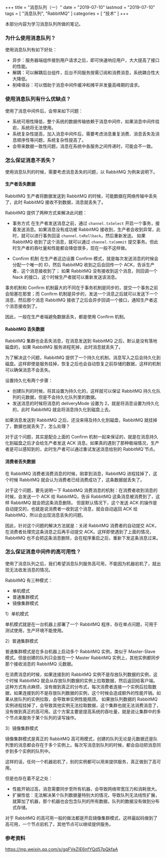 +++
title = "消息队列（一）"
date = "2019-07-10"
lastmod = "2019-07-10"
tags = [
    "消息队列",
    "RabbitMQ"
]
categories = [
    "技术"
]
+++

本部分内容为学习消息队列所做的笔记。

<!--more-->

### 为什么使用消息队列？

使用消息队列有如下好处：

* 异步：服务器端组件接到用户请求之后，即可快速响应用户，大大提高了接口的性能。
* 解耦：可以解耦后台组件，后台不同服务按需订阅和消费消息，系统耦合性大大降低。
* 削峰填谷：可以借助于消息中间件缓冲和摊平并发量高峰期的请求。


### 使用消息队列有什么优缺点？

使用了消息中间件后，会带来如下问题：
* 系统可用性降低，整个系统的数据传输依赖于消息中间件，如果消息中间件挂宕，系统将无法使用。
* 系统复杂性提高，加入消息中间件后，需要考虑消息重复消费、消息丢失及消息顺序性等问题，系统复杂性提高了。
* 会带来数据一致性问题，消息在系统中各服务之间传递时，可能会不一致。


### 怎么保证消息不丢失？
使用消息队列的时候，需要考虑消息丢失的问题，以 RabbitMQ 为例来说明下。

#### 生产者丢失数据

RabbitMQ 生产者将数据发送到 RabbitMQ 的时候，可能数据在网络传输中丢失了，此时 RabbitMQ 接收不到数据，消息就丢失了。

RabbitMQ 提供了两种方式来解决此问题：
* 事务方式
在生产者发送消息之前，通过 `channel.txSelect` 开启一个事务，接着发送消息。如果消息没有成功被 RabbitMQ 接收到，生产者会收到异常，此时，就可以进行事务回滚 `channel.txRollback`，然后重新发送。
如果 RabbitMQ 收到了这个消息，就可以通过 `channel.txCommit` 提交事务。但此时生产者的吞吐量和性能都会降低很多，现在一般不这样做。

* Confirm 机制
在生产者这边设置 Confirm 模式，就是每次发送消息的时候会分配一个唯一的 ID，然后 RabbitMQ 收到之后会回传一个 ACK，告诉生产者，这个消息接收到了；
如果 RabbitMQ 没有接收到这个消息，则回调一个 Nack 的接口，这个时候生产者就可以重新发送该消息。

事务机制和 Confirm 机制最大的不同在于事务机制是同步的，提交一个事务之前会阻塞在那里；而 Confirm 机制是异步的，发送一个消息之后就可以发送下一个消息，然后那个消息 RabbitMQ 接收了之后会异步回调一个接口，通知生产者这个消息接收到了。

因此，一般在生产者端避免数据丢失，都是使用 Confirm 机制。

#### RabbitMQ 丢失数据
RabbitMQ 集群也会丢失消息，在消息发送到 RabbitMQ 之后，默认是没有落地磁盘的，如果 RabbitMQ 服务进程死掉，此时消息就丢失了。

为了解决这个问题，RabbitMQ 提供了一个持久化机制，消息写入之后会持久化到磁盘。这样即使是服务挂掉，恢复之后也会自动恢复之前存储的数据，这样的机制可以确保消息不会丢失。

设置持久化有两个步骤：
* 创建队列的时候，将其设置为持久化的，这样就可以保证 RabbitMQ 持久化队列的元数据，但是不会持久化队列里的数据。
* 发送消息的时候将消息的 deliveryMode 设置为 2，就是将消息设置为持久化的，此时 RabbitMQ 就会将消息持久化到磁盘上去。

如果消息发送到 RabbitMQ 之后，还没来得及持久化到磁盘，RabbitMQ 就挂掉了，数据也就丢失了，怎么处理？

对于这个问题，其实是配合上面的 Confirm 机制一起来保证的，就是在消息持久化到磁盘之后才会给生产者发送 ACK 消息。如果真的遇到了那种极端情况，生产者是可以感知到的，此时生产者可以通过重试发送消息给别的 RabbitMQ`节点。

#### 消费者丢失数据
在 RabbitMQ 消费者消费消息的时候，刚拿到消息，RabbitMQ 进程挂掉了，这个时候 RabbitMQ 就会认为消费者已经消费成功了，这条数据就丢失了。

对于这个问题，要先说明一下 RabbitMQ 消费消息的机制：在消费者收到消息的时候，会发送一个 ACK 给 RabbitMQ，告诉 RabbitMQ 这条消息被消费到了，这样 RabbitMQ 就会把这条消息删除。
但是默认情况下，这个发送 ACK 的操作是自动提交的，也就是说消费者一收到这个消息，就会自动返回 ACK 给 RabbitMQ，所以会出现消息丢失的问题。

因此，针对这个问题的解决方法就是：关闭 RabbitMQ 消费者的自动提交 ACK，在消费者处理完这条消息之后再手动提交 ACK。这样即使遇到了上面的情况，RabbitMQ 也不会把这条消息删除，会在程序重启之后，重新下发这条消息过来。


### 怎么保证消息中间件的高可用性？

使用了消息队列之后，我们希望消息队列服务高可用，不能因为机器宕机了，就出现无法收发消息的情况。

RabbitMQ 有三种模式：
* 单机模式
* 普通集群模式
* 镜像集群模式

1）单机模式

单机模式就是在一台机器上部署了一个 RabbitMQ 程序，存在单点问题，可用于测试使用，生产环境不能使用。

2）普通集群模式

普通集群模式是在多台机器上启动多个 RabbitMQ 实例，类似于 Master-Slave 模式。但是创建的队列只会放在一个 Master RabbitMQ 实例上，其他实例都同步那个接收消息的 RabbitMQ 元数据。

在消费消息的时候，如果连接到的 RabbitMQ 实例不是存放队列数据的实例，这个时候 RabbitMQ 就会从存放队列数据的实例上拉取数据，然后返回给客户端。
这种方式有点麻烦，没有做到真正的分布式，每次消费者连接一个实例后拉取数据，如果连接到的不是存放队列数据的实例，这个时候会造成额外的性能开销。如果从放队列的实例拉取，会导致单实例性能瓶颈。
如果放队列数据的 RabbitMQ 实例进程挂掉了，会导致其他实例无法拉取数据，这个集群也就无法消费消息了，没有做到真正的高可用。这个方案主要是提高系统的吞吐量，就是说让集群中的多个节点来服务于某个队列的读写操作。

3）镜像集群模式

镜像集群模式是真正的 RabbitMQ 高可用模式，创建的队列无论是元数据还是队列里的消息都会存在于多个实例上。每次写消息到队列的时候，都会自动把消息同步到多个实例的队列中。

这样的话，任何一个机器宕机了，别的实例都可以用来提供服务，真正做到了高可用。

但是也存在着不足之处：
* 性能开销过高，消息需要同步至所有机器，会导致网络带宽压力和消耗很大。
* 扩展性低：无法解决某个队列数据量特别大的情况，导致队列无法线性扩展，就算加了机器，那个机器也会包含队列的所有数据，队列的数据没有做到分布式存储。

对于 RabbitMQ 的高可用一般的做法都是开启镜像集群模式，这样最起码做到了高可用，一个节点宕机了，其他节点可以继续提供服务。

### 参考资料

https://mp.weixin.qq.com/s/gqFVeZIE6nfYQd57pQkfaA
